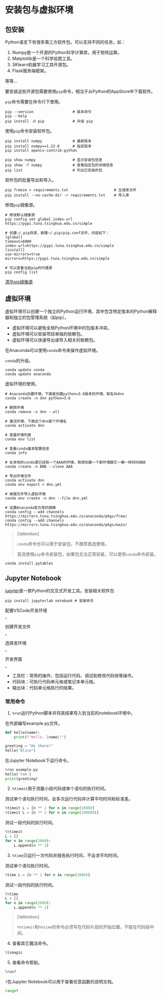# 安装包与虚拟环境

## 包安装

Python语言下有很多第三方软件包，可以支持不同的任务，如：

1. Numpy是一个开源的Python科学计算库，用于矩阵运算。
1. Matplotlib是一个科学绘图工具。
1. SKlearn机器学习工具开源包。
1. Flask服务端框架。

等等…

要安装这些开源包需要使用`pip`命令，相当于从Python的AppStore中下载软件。

`pip`命令需要在命令行下使用。

```shell
pip --version                  # 版本命令
pip --help
pip install -U pip             # 升级 pip
```

使用`pip`命令安装软件包。

```shell
pip install numpy              # 最新版本
pip install numpy==1.22.0      # 指定版本
pip install opencv-contrib-python

pip show numpy                 # 显示安装包信息
pip show -f numpy              # 查看指定包的详细信息
pip list                       # 列出已安装的包
```

软件包的批量导出和导入。

```shell
pip freeze > requirements.txt                     # 生成库文件
pip install --no-cache-dir -r requirements.txt    # 导入库
```

修改`pip`镜像源。

```shell
# 修改默认镜像源
pip config set global.index-url https://pypi.tuna.tsinghua.edu.cn/simple

# 创建~/.pip目录，新建~/.pip/pip.conf文件，内容如下：
[global]
timeout=6000
index-url=https://pypi.tuna.tsinghua.edu.cn/simple
[install]
use-mirrors=true 
mirrors=https://pypi.tuna.tsinghua.edu.cn/simple

# 可以查看当前pip的代理源
pip config list
```

[清华pip镜像源](https://mirrors.tuna.tsinghua.edu.cn/help/pypi/)

## 虚拟环境

虚拟环境可以创建一个独立的Python运行环境，其中包含特定版本的Python解释器和独立的包管理系统（如pip）。

* 虚拟环境可以避免全局Python环境中的包版本冲突。
* 虚拟环境可以安装项目单独的依赖包。
* 虚拟环境可以快速导出或导入相关的依赖包。

在Anaconda可以使用`conda`命令来操作虚拟环境。

`conda`的升级。

```shell
conda update conda      
conda update anaconda
```

虚拟环境的使用。

```shell
# Anaconda创建环境，下面是创建python=3.6版本的环境，取名叫dnn
conda create -n dnn python=3.6

# 删除环境
conda remove -n dnn --all

# 激活环境，下面这个dnn是个环境名
conda activate dnn

# 查看环境列表
conda env list

# 查看conda基本配置信息
conda info

# 在本地的conda里已经有一个AAA的环境，我想创建一个新环境跟它一模一样的叫BBB
conda create -n BBB --clone AAA

# 导出环境文件
conda activate dnn
conda env export > dnn.yml

# 根据文件导入虚拟环境
conda env create -n dnn --file dnn.yml

# 设置Anaconda官方库的镜像
conda config --add channels https://mirrors.tuna.tsinghua.edu.cn/anaconda/pkgs/free/
conda config --add channels https://mirrors.tuna.tsinghua.edu.cn/anaconda/pkgs/main/
```

> [!attention]
>
> `conda`命令也可以用于安装包，不推荐首选使用。
>
> 首选使用`pip`命令安装包，如果包无法正常安装，可以使用`conda`命令安装。

```shell
conda install pytables
```

## Jupyter Notebook

[jupyter](https://jupyter.org/)是一款Python的交互式开发工具。安装相关软件包

```shell
pip install jupyterlab notebook # 安装命令
```

配置VSCode开发环境

<img src="https://raw.githubusercontent.com/hughxusu/lesson-py/develop/images/base/Xnip2025-04-24_15-34-14.jpg" style="zoom:35%;" />

创建开发文件

<img src="https://raw.githubusercontent.com/hughxusu/lesson-py/develop/images/base/Xnip2025-04-24_15-42-21.jpg" style="zoom:35%;" />

选择发环境

<img src="https://raw.githubusercontent.com/hughxusu/lesson-py/develop/images/base/Xnip2025-04-24_15-50-29.jpg" style="zoom:35%;" />

开发界面

<img src="https://raw.githubusercontent.com/hughxusu/lesson-py/develop/images/base/Xnip2025-04-24_15-54-33.jpg" style="zoom:35%;" />

* 工具栏：常用的操作，包括运行代码、调试和修改代码快等操作。
* 代码块：可执行代码单元格或笔记本单元格。
* 输出块：代码单元格执行的结果。

### 常用命令

1. `%run`运行Python脚本并将其结果导入到当前的notebook环境中。

在外部编写example.py文件。

```python
def hello(name):
    print(f"Hello, {name}!")

greeting = "Hi there!"
hello("Alice")
```

在Jupyter Notebook下运行命令。

```python
%run example.py
hello('tom')
print(greeting)
```

2. `%timeit`用于测量小段代码或单个语句的执行时间。

测试单个语句执行时间，会多次运行代码并计算平均时间和标准差。

```python
%timeit L = [n ** 2 for n in range(1000)]
%timeit L = [n ** 2 for n in range(100000)]
```

测试一段代码的执行时间。

```python
%%timeit
L = []
for n in range(1000):
    L.append(n ** 2)
```

3. `%time`只运行一次代码并报告执行时间，不会求平均时间。

测试单个语句执行时间。

```python
%time L = [n ** 2 for n in range(1000)]
```

测试一段代码的执行时间。

```python
%%time
L = []
for n in range(1000):
    L.append(n ** 2)
```

> [!attention]
>
> `%%timeit`和`%%time`的命令必须写在代码片段的开始位置，不能在代码段中间。

4. 查看其它魔法命令。

```python
%lsmagic
```

5. 查看命令帮助。

```python
%run?
```

`?`在Jupyter Notebook可以用于查看任意函数的说明文档。

```python
range?
```

